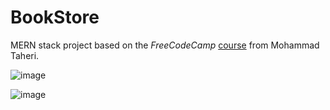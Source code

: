 # BookStore
MERN stack project based on the *FreeCodeCamp* [course](https://youtu.be/-42K44A1oMA) from Mohammad Taheri.

![image](https://github.com/user-attachments/assets/af527b16-a3aa-4299-9ffb-96500bf284f5)

![image](https://github.com/user-attachments/assets/c5f7daa7-f221-4cfd-9ea1-3bed9901841b)

